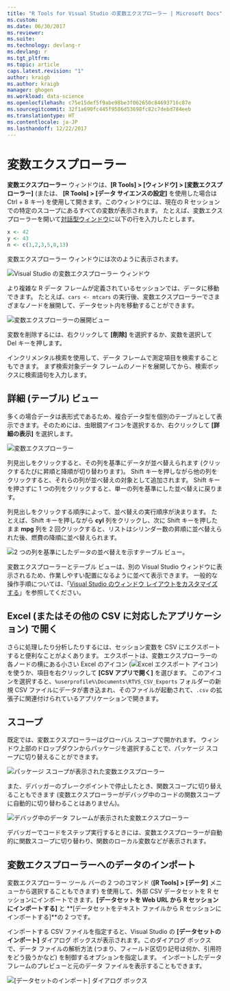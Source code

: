 ```yaml
---
title: "R Tools for Visual Studio の変数エクスプローラー | Microsoft Docs"
ms.custom: 
ms.date: 06/30/2017
ms.reviewer: 
ms.suite: 
ms.technology: devlang-r
ms.devlang: r
ms.tgt_pltfrm: 
ms.topic: article
caps.latest.revision: "1"
author: kraigb
ms.author: kraigb
manager: ghogen
ms.workload: data-science
ms.openlocfilehash: c75e15def5f9abe98be3f062650c84693716c87e
ms.sourcegitcommit: 32f1a690fc445f9586d53698fc82c7debd784eeb
ms.translationtype: HT
ms.contentlocale: ja-JP
ms.lasthandoff: 12/22/2017
---
```

# <a name="variable-explorer"></a>変数エクスプローラー

**変数エクスプローラー** ウィンドウは、**[R Tools] > [ウィンドウ] > [変数エクスプローラー]** (または、 **[R Tools] > [データ サイエンスの設定]** を使用した場合は Ctrl + 8 キー) を使用して開きます。このウィンドウには、現在の R セッションでの特定のスコープにあるすべての変数が表示されます。 たとえば、変数エクスプローラーを開いて[対話型ウィンドウ](interactive-repl.md)に以下の行を入力したとします。

```R
x <- 42
y <- 43
n <- c(1,2,3,5,8,13)
```

変数エクスプローラー ウィンドウには次のように表示されます。

![Visual Studio の変数エクスプローラー ウィンドウ](media/variable-explorer-window.png)

より複雑な R データ フレームが定義されているセッションでは、データに移動できます。 たとえば、`cars <- mtcars` の実行後、変数エクスプローラーでさまざまなノードを展開して、データセット内を移動することができます。

![変数エクスプローラーの展開ビュー](media/variable-explorer-expanded-results.png)

変数を削除するには、右クリックして **[削除]** を選択するか、変数を選択して Del キーを押します。

インクリメンタル検索を使用して、データ フレームで測定項目を検索することもできます。 まず検索対象データ フレームのノードを展開してから、検索ボックスに検索語句を入力します。

## <a name="details-table-view"></a>詳細 (テーブル) ビュー

多くの場合データは表形式であるため、複合データ型を個別のテーブルとして表示できます。そのためには、虫眼鏡アイコンを選択するか、右クリックして **[詳細の表示]** を選択します。

![変数エクスプローラー](media/variable-explorer-table-view.png)

列見出しをクリックすると、その列を基準にデータが並べ替えられます (クリックするたびに昇順と降順が切り替わります)。 Shift キーを押しながら他の列をクリックすると、それらの列が並べ替えの対象として追加されます。 Shift キーを押さずに 1 つの列をクリックすると、単一の列を基準にした並べ替えに戻ります。

列見出しをクリックする順序によって、並べ替えの実行順序が決まります。 たとえば、Shift キーを押しながら **cyl** 列をクリックし、次に Shift キーを押したまま **mpg** 列を 2 回クリックすると、リストはシリンダー数の昇順に並べ替えられた後、燃費の降順に並べ替えられます。

![2 つの列を基準にしたデータの並べ替えを示すテーブル ビュー。](media/variable-explorer-table-view-sorting.png)

変数エクスプローラーとテーブル ビューは、別の Visual Studio ウィンドウに表示されるため、作業しやすい配置になるように並べて表示できます。 一般的な操作手順については、「[Visual Studio のウィンドウ レイアウトをカスタマイズする](../ide/customizing-window-layouts-in-visual-studio.md)」を参照してください。

## <a name="open-in-excel-or-other-csv-capable-application"></a>Excel (またはその他の CSV に対応したアプリケーション) で開く

さらに処理したり分析したりするには、セッション変数を CSV にエクスポートすると便利なことがよくあります。 エクスポートは、変数エクスプローラーの各ノードの横にある小さい Excel のアイコン (![Excel エクスポート アイコン](media/variable-explorer-excel-icon.png)) を使うか、項目を右クリックして **[CSV アプリで開く]** を選びます。 このアイコンを選択すると、`%userprofile%\Documents\RTVS_CSV_Exports` フォルダーの新規 CSV ファイルにデータが書き込まれ、そのファイルが起動されて、`.csv` の拡張子に関連付けられているアプリケーションで開きます。

## <a name="scopes"></a>スコープ

既定では、変数エクスプローラーはグローバル スコープで開かれます。 ウィンドウ上部のドロップダウンからパッケージを選択することで、パッケージ スコープに切り替えることができます。

![パッケージ スコープが表示された変数エクスプローラー](media/variable-explorer-package-scopes.png)

また、デバッガーのブレークポイントで停止したとき、関数スコープに切り替えることもできます (変数エクスプローラーがデバッグ中のコードの関数スコープに自動的に切り替わることはありません)。

![デバッグ中のデータ フレームが表示された変数エクスプローラー](media/variable-explorer-as-locals-window.png)

デバッガーでコードをステップ実行するときには、変数エクスプローラーが自動的に関数スコープに切り替わり、関数のローカル変数などが表示されます。

## <a name="importing-data-into-variable-explorer"></a>変数エクスプローラーへのデータのインポート

変数エクスプローラー ツール バーの 2 つのコマンド (**[R Tools] > [データ]** メニューから選択することもできます) を使用して、外部 CSV データセットを R セッションにインポートできます。**[データセットを Web URL から R セッションにインポートする]** と **[データセットをテキスト ファイルから R セッションにインポートする]**の 2 つです。 

インポートする CSV ファイルを指定すると、Visual Studio の **[データセットのインポート]** ダイアログ ボックスが表示されます。このダイアログ ボックスで、データ ファイルの解析方法 (つまり、フィールド区切り記号は何か、引用符をどう扱うかなど) を制御するオプションを指定します。 インポートしたデータ フレームのプレビューと元のデータ ファイルを表示することもできます。

![[データセットのインポート] ダイアログ ボックス](media/variable-explorer-import-dataset-dialog.png)
